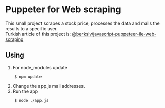 # Puppeter for Web scraping
This small project scrapes a stock price, processes the data and mails the results to a specific user. \
Turkish article of this project is: [@berkslv/javascript-puppeteer-ile-web-scraping](https://berkslv.medium.com/javascript-puppeteer-ile-web-scraping-b9ad8b5d4847)

## Using

 1. For node_modules update

```
    $ npm update
```

    

2. Change the app.js mail addresses.
3. Run the app

```
    $ node ./app.js
```
